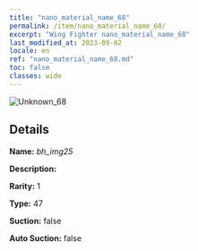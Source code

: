 ```yaml
---
title: "nano_material_name_68"
permalink: /item/nano_material_name_68/
excerpt: "Wing Fighter nano_material_name_68"
last_modified_at: 2023-09-02
locale: en
ref: "nano_material_name_68.md"
toc: false
classes: wide
---
```



 ![Unknown_68](/images/item/bh_img25_p.png)



## Details

 **Name:** *bh_img25* 

 **Description:** 

 **Rarity:** 1 

 **Type:** 47 

 **Suction:** false 

 **Auto Suction:** false 


